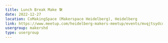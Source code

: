 ```yaml
---
title: Lunch Break Make 🛠️
date: 2022-12-27
location: CoMakingSpace (Makerspace Heidelberg), Heidelberg
link: https://www.meetup.com/heidelberg-makers-meetup/events/mvqjtsydcqbkc/
usergroup: makershd
type: usergroup
---
```

